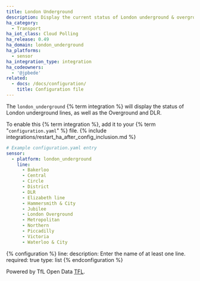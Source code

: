 ```yaml
---
title: London Underground
description: Display the current status of London underground & overground lines within Home Assistant.
ha_category:
  - Transport
ha_iot_class: Cloud Polling
ha_release: 0.49
ha_domain: london_underground
ha_platforms:
  - sensor
ha_integration_type: integration
ha_codeowners:
  - '@jpbede'
related:
  - docs: /docs/configuration/
    title: Configuration file
---
```


The `london_underground` {% term integration %} will display the status of London underground lines, as well as the Overground and DLR.

To enable this {% term integration %}, add it to your {% term "`configuration.yaml`" %} file.
{% include integrations/restart_ha_after_config_inclusion.md %}

```yaml
# Example configuration.yaml entry
sensor:
  - platform: london_underground
    line:
      - Bakerloo
      - Central
      - Circle
      - District
      - DLR
      - Elizabeth line
      - Hammersmith & City
      - Jubilee
      - London Overground
      - Metropolitan
      - Northern
      - Piccadilly
      - Victoria
      - Waterloo & City
```

{% configuration %}
line:
  description: Enter the name of at least one line.
  required: true
  type: list
{% endconfiguration %}

Powered by TfL Open Data [TFL](https://api.tfl.gov.uk/).
